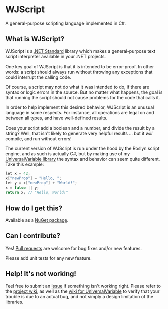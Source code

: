 # WJScript
A general-purpose scripting language implemented in C#.

## What is WJScript?
WJScript is a [.NET Standard](https://docs.microsoft.com/en-us/dotnet/standard/net-standard) library which makes a general-purpose text script interpreter available in your .NET projects.

One key goal of WJScript is that it is intended to be error-proof. In other words: a script should always run without throwing any exceptions that could interrupt the calling code.

Of course, a script may not do what it was intended to do, if there are syntax or logic errors in the source. But no matter what happens, the goal is that running the script should not cause problems for the code that calls it.

In order to help implement this desired behavior, WJScript is an unusual language in some respects. For instance, all operations are legal on and between all types, and have well-defined results.

Does your script add a boolean and a number, and divide the result by a string? Well, that isn't likely to generate very helpful results ... but it *will* compile, and run without errors!

The current version of WJScript is run under the hood by the Roslyn script engine, and as such is actually C#, but by making use of my [UniversalVariable library](https://github.com/WilStead/UniversalVariable) the syntax and behavior can seem quite different. Take this example:
```c#
let x = 42;
x["newProp"] = "Hello, ";
let y = x["newProp"] + "World!";
x = false || y;
return x; // "Hello, World!"
```

## How do I get this?
Available as a [NuGet package](https://www.nuget.org/packages/WJScriptParser).

## Can I contribute?
Yes! [Pull requests](https://help.github.com/articles/about-pull-requests/) are welcome for bug fixes and/or new features.

Please add unit tests for any new feature.

## Help! It's not working!
Feel free to submit an [Issue](https://help.github.com/articles/about-issues/) if something isn't working right. Please refer to the [project wiki](https://github.com/WilStead/WJScript/wiki), as well as the [wiki for UniversalVariable](https://github.com/WilStead/UniversalVariable/wiki) to verify that your trouble is due to an actual bug, and not simply a design limitation of the libraries.
